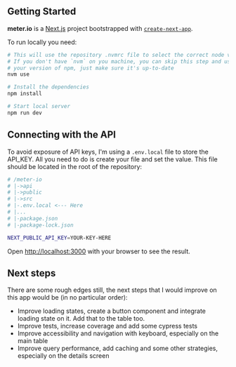 ## Getting Started

**meter.io** is a [Next.js](https://nextjs.org/) project bootstrapped with [`create-next-app`](https://github.com/vercel/next.js/tree/canary/packages/create-next-app).

To run locally you need:

```bash
# This will use the repository .nvmrc file to select the correct node version (18.12.1)
# If you don't have `nvm` on you machine, you can skip this step and use 
# your version of npm, just make sure it's up-to-date
nvm use

# Install the dependencies
npm install

# Start local server
npm run dev
```

## Connecting with the API

To avoid exposure of API keys, I'm using a `.env.local` file to store the API_KEY. All you need to do is create your file and set the value. This file should be located in the root of the repository:

```bash
# /meter-io
# |->api
# |->public
# |->src
# |-.env.local <--- Here
# |...
# |-package.json
# |-package-lock.json

NEXT_PUBLIC_API_KEY=YOUR-KEY-HERE
```

Open [http://localhost:3000](http://localhost:3000) with your browser to see the result.

## Next steps

There are some rough edges still, the next steps that I would improve on this app would be (in no particular order):

- Improve loading states, create a button component and integrate loading state on it. Add that to the table too.
- Improve tests, increase coverage and add some cypress tests
- Improve accessibility and navigation with keyboard, especially on the main table
- Improve query performance, add caching and some other strategies, especially on the details screen

